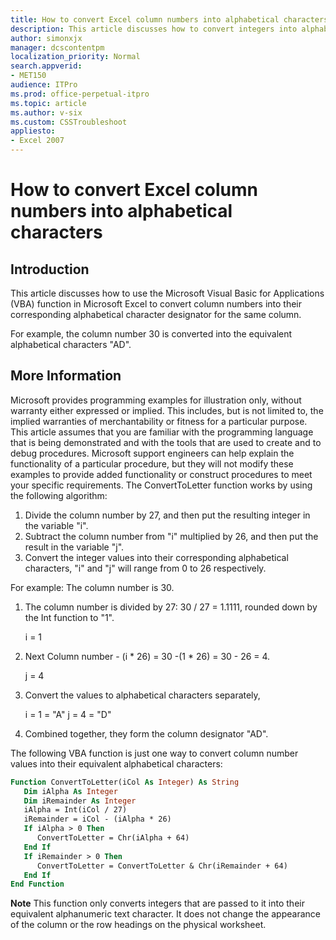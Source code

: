 ```yaml
---
title: How to convert Excel column numbers into alphabetical characters
description: This article discusses how to convert integers into alphabetical characters.
author: simonxjx
manager: dcscontentpm
localization_priority: Normal
search.appverid: 
- MET150
audience: ITPro
ms.prod: office-perpetual-itpro
ms.topic: article
ms.author: v-six
ms.custom: CSSTroubleshoot
appliesto:
- Excel 2007
---
```


# How to convert Excel column numbers into alphabetical characters

## Introduction 

This article discusses how to use the Microsoft Visual Basic for Applications (VBA) function in Microsoft Excel to convert column numbers into their corresponding alphabetical character designator for the same column.

For example, the column number 30 is converted into the equivalent alphabetical characters "AD". 

## More Information

Microsoft provides programming examples for illustration only, without warranty either expressed or implied. This includes, but is not limited to, the implied warranties of merchantability or fitness for a particular purpose. This article assumes that you are familiar with the programming language that is being demonstrated and with the tools that are used to create and to debug procedures. Microsoft support engineers can help explain the functionality of a particular procedure, but they will not modify these examples to provide added functionality or construct procedures to meet your specific requirements.
The ConvertToLetter function works by using the following algorithm: 

1. Divide the column number by 27, and then put the resulting integer in the variable "i".   
2. Subtract the column number from "i" multiplied by 26, and then put the result in the variable "j".   
3. Convert the integer values into their corresponding alphabetical characters, "i" and "j" will range from 0 to 26 respectively.

For example: The column number is 30. 

1. The column number is divided by 27: 30 / 27 = 1.1111, rounded down by the Int function to "1". 

   i = 1   

1. Next Column number - (i * 26) = 30 -(1 * 26) = 30 - 26 = 4.

   j = 4   

3. Convert the values to alphabetical characters separately,

   i = 1 = "A"
   j = 4 = "D"    

4. Combined together, they form the column designator "AD".   

The following VBA function is just one way to convert column number values into their equivalent alphabetical characters:

```vb
Function ConvertToLetter(iCol As Integer) As String
   Dim iAlpha As Integer
   Dim iRemainder As Integer
   iAlpha = Int(iCol / 27)
   iRemainder = iCol - (iAlpha * 26)
   If iAlpha > 0 Then
      ConvertToLetter = Chr(iAlpha + 64)
   End If
   If iRemainder > 0 Then
      ConvertToLetter = ConvertToLetter & Chr(iRemainder + 64)
   End If
End Function
```

**Note** This function only converts integers that are passed to it into their equivalent alphanumeric text character. It does not change the appearance of the column or the row headings on the physical worksheet.
